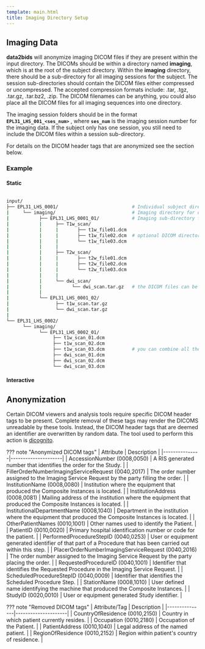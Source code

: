 ```yaml
---
template: main.html
title: Imaging Directory Setup
---
```


## Imaging Data

**data2bids** will anonymize imaging DICOM files if they are present within the input directory. The DICOMs should be within a directory named **imaging**, which is at the root of the subject directory. Within the **imaging** directory, there should be a sub-directory for all imaging sessions for the subject. The session sub-directories should contain the DICOM files either compressed or uncompressed. The accepted compression formats include: .tar, .tgz, .tar.gz, .tar.bz2, .zip. The DICOM filenames can be anything, you could also place all the DICOM files for all imaging sequences into one directory.

The imaging session folders should be in the format **`EPL31_LHS_001_<ses_num>`** , where **`ses_num`** is the imaging session number for the imaging data. If the subject only has one session, you still need to include the DICOM files within a session sub-directory.

For details on the DICOM header tags that are anonymized see the section below.

### Example

#### Static

```sh

input/
├── EPL31_LHS_0001/                           # Individual subject directory
|     └── imaging/                            # Imaging directory for dicoms
|           ├── EPL31_LHS_0001_01/            # Imaging sub-directory for each session
|           |     ├── T1w_scan/               
|           |     |       ├── t1w_file01.dcm
|           |     |       ├── t1w_file02.dcm  # optional DICOM directories for each sequence, can be given any name
|           |     |       └── t1w_file03.dcm
|           |     |
|           |     ├── T2w_scan/
|           |     |       ├── t2w_file01.dcm
|           |     |       ├── t2w_file02.dcm
|           |     |       └── t2w_file03.dcm
|           |     |
|           |     └── dwi_scan/
|           |           └── dwi_scan.tar.gz   # the DICOM files can be stored in a compressed format (i.e. tar.gz)
|           |
|           └── EPL31_LHS_0001_02/
|                 ├── t1w_scan.tar.gz
|                 └── dwi_scan.tar.gz
|
└── EPL31_LHS_0002/                           
      └── imaging/                            
            └── EPL31_LHS_0002_01/            
                 ├── t1w_scan_01.dcm
                 ├── t1w_scan_02.dcm
                 ├── t1w_scan_03.dcm          # you can combine all the DICOM files into one directory
                 ├── dwi_scan_01.dcm
                 ├── dwi_scan_02.dcm
                 └── dwi_scan_03.dcm

```

#### Interactive

<div id="tree4"></div>
<script>
    $(document).ready(function() {
      $.ajax({
          url : "../../assets/imaging_data.json",
          dataType: "text",
          success : function (tree) {
              $('#tree4').bstreeview({ data: tree });
          }
      });
});
</script>

## Anonymization 

Certain DICOM viewers and analysis tools require specific DICOM header tags to be present. Complete removal of these tags may render the DICOMS unreadable by these tools. Instead, the DICOM header tags that are deemed an identifier are overwritten by random data. The tool used to perform this action is <a href="https://github.com/blairconrad/dicognito" target="_blank">dicognito</a>.

??? note "Anonymized DICOM tags"
    | Attribute     | Description         |
    |---------------|---------------------|
    | AccessionNumber (0008,0050) | A RIS generated number that identifies the order for the Study. |
    | FillerOrderNumberImagingServiceRequest (0040,2017) | The order number assigned to the Imaging Service Request by the party filling the order. |
    | InstitutionName (0008,0080) | Institution where the equipment that produced the Composite Instances is located. |
    | InstitutionAddress (0008,0081) | Mailing address of the institution where the equipment that produced the Composite Instances is located. |
    | InstitutionalDepartmentName (0008,1040) | Department in the institution where the equipment that produced the Composite Instances is located. |
    | OtherPatientNames (0010,1001) | Other names used to identify the Patient. |
    | PatientID (0010,0020) | Primary hospital identification number or code for the patient. |
    | PerformedProcedureStepID (0040,0253) | User or equipment generated identifier of that part of a Procedure that has been carried out within this step. |
    | PlacerOrderNumberImagingServiceRequest (0040,2016) | The order number assigned to the Imaging Service Request by the party placing the order. |
    | RequestedProcedureID (0040,1001) | Identifier that identifies the Requested Procedure in the Imaging Service Request. |
    | ScheduledProcedureStepID (0040,0009) | Identifier that identifies the Scheduled Procedure Step. |
    | StationName (0008,1010) | User defined name identifying the machine that produced the Composite Instances. |
    | StudyID (0020,0010) | User or equipment generated Study identifier. |

??? note "Removed DICOM tags"
    | Attribute/Tag | Description         |
    |---------------|---------------------|
    | CountryOfResidence (0010,2150) | Country in which patient currently resides. |
    | Occupation (0010,2180) | Occupation of the Patient. |
    | PatientAddress (0010,1040) | Legal address of the named patient. |
    | RegionOfResidence (0010,2152) | Region within patient's country of residence. |
    

<br>
<br>
<br>


